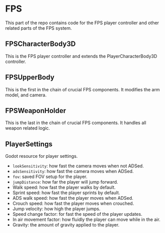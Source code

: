 # FPS 
This part of the repo contains code for the FPS player controller and other related parts of the FPS system.

## FPSCharacterBody3D
This is the FPS player controller and extends the PlayerCharacterBody3D controller.

## FPSUpperBody
This is the first in the chain of crucial FPS components. It modifies the arm model, and camera.

## FPSWeaponHolder
This is the last in the chain of crucial FPS components. It handles all weapon related logic.

## PlayerSettings
Godot resource for player settings.
- `lookSensitivity`: how fast the camera moves when not ADSed.
- `adsSensitivity`: how fast the camera moves when ADSed.
- `fov`: saved FOV setup for the player.
- `jumpDistance`: how far the player will jump forward.
- Walk speed: how fast the player walks by default.
- Sprint speed: how fast the player sprints by default.
- ADS walk speed: how fast the player moves when ADSed.
- Crouch speed: how fast the player moves when crouched.
- Jump velocity: how high the player jumps.
- Speed change factor: for fast the speed of the player updates.
- In air movement factor: how fluidly the player can move while in the air.
- Gravity: the amount of gravity applied to the player.
